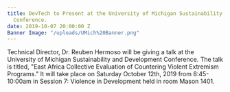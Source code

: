 ```yaml
---
title: DevTech to Present at the University of Michigan Sustainability and Development
  Conference.
date: 2019-10-07 20:00:00 Z
Banner Image: "/uploads/UMich%20Banner.png"
---
```


Technical Director, Dr. Reuben Hermoso will be giving a talk at the University of Michigan Sustainability and Development Conference. The talk is titled, "East Africa Collective Evaluation of Countering Violent Extremism Programs." It will take place on Saturday October 12th, 2019 from 8:45-10:00am in Session 7: Violence in Development held in room Mason 1401. 

